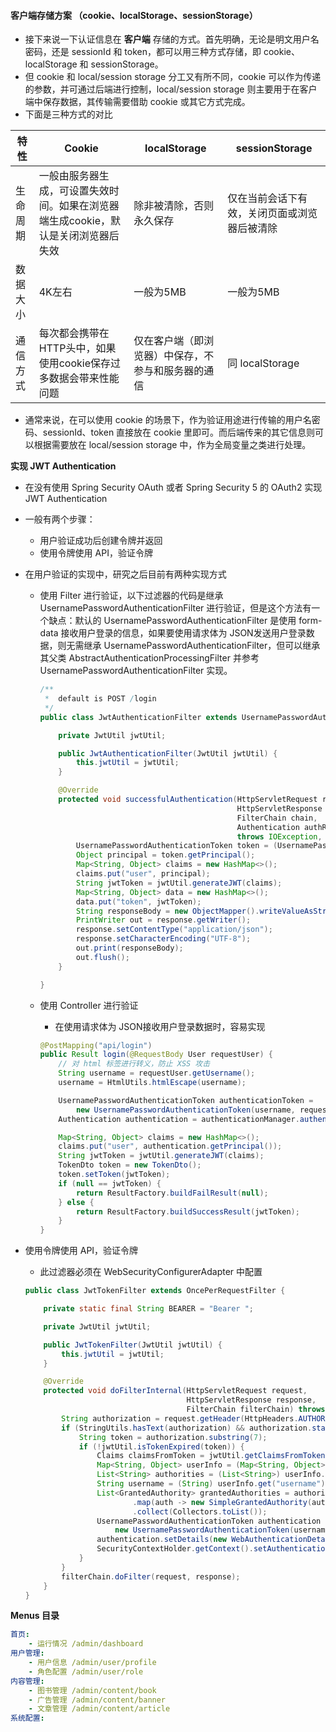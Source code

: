#### 客户端存储方案 （cookie、localStorage、sessionStorage）

- 接下来说一下认证信息在 **客户端** 存储的方式。首先明确，无论是明文用户名密码，还是 sessionId 和 token，都可以用三种方式存储，即 cookie、localStorage 和 sessionStorage。
- 但 cookie 和 local/session storage 分工又有所不同，cookie 可以作为传递的参数，并可通过后端进行控制，local/session storage 则主要用于在客户端中保存数据，其传输需要借助 cookie 或其它方式完成。
- 下面是三种方式的对比

| 特性     | Cookie                                                       | localStorage                                       | sessionStorage                               |
| -------- | ------------------------------------------------------------ | -------------------------------------------------- | -------------------------------------------- |
| 生命周期 | 一般由服务器生成，可设置失效时间。如果在浏览器端生成cookie，默认是关闭浏览器后失效 | 除非被清除，否则永久保存                           | 仅在当前会话下有效，关闭页面或浏览器后被清除 |
| 数据大小 | 4K左右                                                       | 一般为5MB                                          | 一般为5MB                                    |
| 通信方式 | 每次都会携带在HTTP头中，如果使用cookie保存过多数据会带来性能问题 | 仅在客户端（即浏览器）中保存，不参与和服务器的通信 | 同 localStorage                              |

- 通常来说，在可以使用 cookie 的场景下，作为验证用途进行传输的用户名密码、sessionId、token 直接放在 cookie 里即可。而后端传来的其它信息则可以根据需要放在 local/session storage 中，作为全局变量之类进行处理。



**实现 JWT Authentication**

- 在没有使用 Spring Security OAuth 或者 Spring Security 5 的 OAuth2 实现 JWT Authentication

- 一般有两个步骤：

  - 用户验证成功后创建令牌并返回
  - 使用令牌使用 API，验证令牌

- 在用户验证的实现中，研究之后目前有两种实现方式

  - 使用 Filter 进行验证，以下过滤器的代码是继承 UsernamePasswordAuthenticationFilter 进行验证，但是这个方法有一个缺点：默认的 UsernamePasswordAuthenticationFilter 是使用 form-data 接收用户登录的信息，如果要使用请求体为 JSON发送用户登录数据，则无需继承 UsernamePasswordAuthenticationFilter，但可以继承其父类 AbstractAuthenticationProcessingFilter 并参考 UsernamePasswordAuthenticationFilter 实现。

    ```java
    /**
     *  default is POST /login
     */
    public class JwtAuthenticationFilter extends UsernamePasswordAuthenticationFilter {
    
        private JwtUtil jwtUtil;
    
        public JwtAuthenticationFilter(JwtUtil jwtUtil) {
            this.jwtUtil = jwtUtil;
        }
    
        @Override
        protected void successfulAuthentication(HttpServletRequest request, 
                                                HttpServletResponse response, 
                                                FilterChain chain, 
                                                Authentication authResult) 
            									throws IOException, ServletException {
            UsernamePasswordAuthenticationToken token = (UsernamePasswordAuthenticationToken) authResult;
            Object principal = token.getPrincipal();
            Map<String, Object> claims = new HashMap<>();
            claims.put("user", principal);
            String jwtToken = jwtUtil.generateJWT(claims);
            Map<String, Object> data = new HashMap<>();
            data.put("token", jwtToken);
            String responseBody = new ObjectMapper().writeValueAsString(data);
            PrintWriter out = response.getWriter();
            response.setContentType("application/json");
            response.setCharacterEncoding("UTF-8");
            out.print(responseBody);
            out.flush();
        }
    
    }
    ```

  - 使用 Controller 进行验证

    - 在使用请求体为 JSON接收用户登录数据时，容易实现

    ```java
    @PostMapping("api/login")
    public Result login(@RequestBody User requestUser) {
        // 对 html 标签进行转义，防止 XSS 攻击
        String username = requestUser.getUsername();
        username = HtmlUtils.htmlEscape(username);
    
        UsernamePasswordAuthenticationToken authenticationToken = 
            new UsernamePasswordAuthenticationToken(username, requestUser.getPassword());
        Authentication authentication = authenticationManager.authenticate(authenticationToken);
    
        Map<String, Object> claims = new HashMap<>();
        claims.put("user", authentication.getPrincipal());
        String jwtToken = jwtUtil.generateJWT(claims);
        TokenDto token = new TokenDto();
        token.setToken(jwtToken);
        if (null == jwtToken) {
            return ResultFactory.buildFailResult(null);
        } else {
            return ResultFactory.buildSuccessResult(jwtToken);
        }
    }
    ```

    

- 使用令牌使用 API，验证令牌

  - 此过滤器必须在 WebSecurityConfigurerAdapter 中配置

  ```java
  public class JwtTokenFilter extends OncePerRequestFilter {
  
      private static final String BEARER = "Bearer ";
  
      private JwtUtil jwtUtil;
  
      public JwtTokenFilter(JwtUtil jwtUtil) {
          this.jwtUtil = jwtUtil;
      }
  
      @Override
      protected void doFilterInternal(HttpServletRequest request, 
                                      HttpServletResponse response, 
                                      FilterChain filterChain) throws ServletException, IOException {
          String authorization = request.getHeader(HttpHeaders.AUTHORIZATION);
          if (StringUtils.hasText(authorization) && authorization.startsWith(BEARER)) {
              String token = authorization.substring(7);
              if (!jwtUtil.isTokenExpired(token)) {
                  Claims claimsFromToken = jwtUtil.getClaimsFromToken(token);
                  Map<String, Object> userInfo = (Map<String, Object>) claimsFromToken.get("user");
                  List<String> authorities = (List<String>) userInfo.get("authorities");
                  String username = (String) userInfo.get("username");
                  List<GrantedAuthority> grantedAuthorities = authorities.stream()
                          .map(auth -> new SimpleGrantedAuthority(auth))
                          .collect(Collectors.toList());
                  UsernamePasswordAuthenticationToken authentication = 
                      new UsernamePasswordAuthenticationToken(username, null, grantedAuthorities);
                  authentication.setDetails(new WebAuthenticationDetailsSource().buildDetails(request));
                  SecurityContextHolder.getContext().setAuthentication(authentication);
              }
          }
          filterChain.doFilter(request, response);
      }
  }
  ```

  

**Menus 目录**

```yaml
首页:
	- 运行情况 /admin/dashboard
用户管理:
	- 用户信息 /admin/user/profile
	- 角色配置 /admin/user/role
内容管理:
	- 图书管理 /admin/content/book
	- 广告管理 /admin/content/banner
	- 文章管理 /admin/content/article
系统配置:
```

















